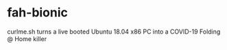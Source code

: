 # fah-bionic
curlme.sh turns a live booted Ubuntu 18.04 x86 PC into a COVID-19 Folding @ Home killer
